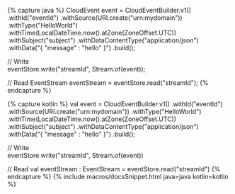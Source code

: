 {% capture java %}
CloudEvent event = CloudEventBuilder.v1()
                    .withId("eventId")
                    .withSource(URI.create("urn:mydomain"))
                    .withType("HelloWorld")
                    .withTime(LocalDateTime.now().atZone(ZoneOffset.UTC))
                    .withSubject("subject")
                    .withDataContentType("application/json")
                    .withData("{ \"message\" : \"hello\" }")
                    .build();

// Write                    
eventStore.write("streamId", Stream.of(event));

// Read
EventStream<CloudEvent> eventStream = eventStore.read("streamId");
{% endcapture %}

{% capture kotlin %}
val event = CloudEventBuilder.v1()
                    .withId("eventId")
                    .withSource(URI.create("urn:mydomain"))
                    .withType("HelloWorld")
                    .withTime(LocalDateTime.now().atZone(ZoneOffset.UTC))
                    .withSubject("subject")
                    .withDataContentType("application/json")
                    .withData("{ \"message\" : \"hello\" }")
                    .build();

// Write                    
eventStore.write("streamId", Stream.of(event))

// Read
val eventStream : EventStream<CloudEvent> = eventStore.read("streamId")
{% endcapture %}
{% include macros/docsSnippet.html java=java kotlin=kotlin %}